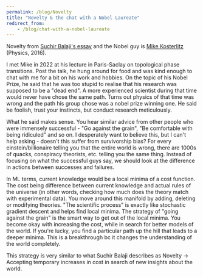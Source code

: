 ```yaml
---
permalink: /blog/Novelty
title: "Novelty & the chat with a Nobel Laureate"
redirect_from: 
    - /blog/chat-with-a-nobel-laureate
---
```

Novelty from [Suchir Balaji's essay]((https://docs.google.com/document/d/1ItRqrpgQHJ05rQx0zc26t1_NgpUcw3znwTWpXxqH8uI/edit?tab=t.0#heading=h.qslpqdtnxw1r)) and the Nobel guy is [Mike Kosterlitz](https://en.wikipedia.org/wiki/J._Michael_Kosterlitz) (Physics, 2016).

I met Mike in 2022 at his lecture in Paris-Saclay on topological phase transitions. Post the talk, he hung around for food and was kind enough to chat with me for a bit on his work and hobbies. On the topic of his Nobel Prize, he said that he was too stupid to realise that his research was supposed to be a "dead end". A more experienced scientist during that time would never have chose the same path. Turns out physics of that time was wrong and the path his group chose was a nobel prize winning one. He said be foolish, trust your instincts, but conduct research meticulously.  

What he said makes sense. You hear similar advice from other people who were immensely successful - "Go against the grain", "Be comfortable with being ridiculed" and so on. I desperately want to believe this, but I can't help asking - doesn't this suffer from survivorship bias? For every einstein/billionaire telling you that the entire world is wrong, there are 1000s of quacks, conspiracy theorists, etc. telling you the same thing. Instead of focusing on what the successful guys say, we should look at the difference in actions between successes and failures.  

In ML terms, current knowledge would be a local minima of a cost function. The cost being difference between current knowledge and actual rules of the universe (in other words, checking how much does the theory match with experimental data). You move around this manifold by adding, deleting or modifying theories. "The scientific process" is exactly like stochastic gradient descent and helps find local minima. The strategy of "going against the grain" is the smart way to get out of the local minima. You become okay with increasing the cost, while in search for better models of the world. If you're lucky, you find a particular path up the hill that leads to a deeper minima. This is a breakthrough bc it changes the understanding of the world completely.

This strategy is very similar to what Suchir Balaji describes as Novelty -> Accepting temporary increases in cost in search of new insights about the world.